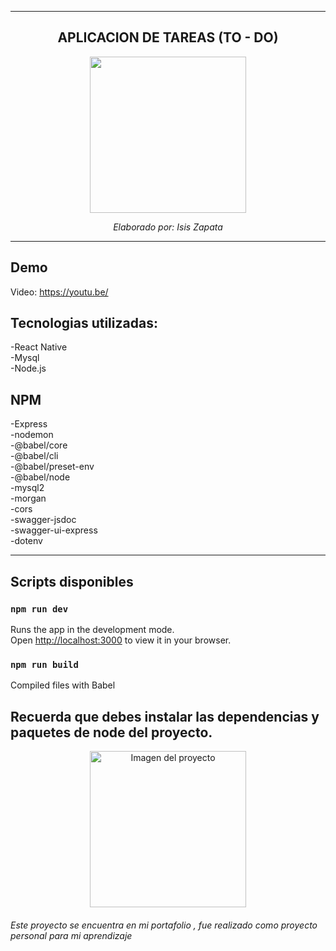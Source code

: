 ---------------------

<div align="center" >

## APLICACION DE TAREAS (TO - DO)


<img src="https://www.datocms-assets.com/45470/1631026680-logo-react-native.png" height="250px">

<i>Elaborado por: Isis Zapata</i>
</div>

---------------------
## Demo

Video: https://youtu.be/

## Tecnologias utilizadas: 

-React Native
<br>
-Mysql
<br>
-Node.js
<br>

## NPM

-Express
<br>
-nodemon 
<br>
-@babel/core 
<br>
-@babel/cli 
<br>
-@babel/preset-env 
<br>
-@babel/node
<br>
-mysql2 
<br>
-morgan 
<br>
-cors 
<br>
-swagger-jsdoc 
<br>
-swagger-ui-express 
<br>
-dotenv

---------------


## Scripts disponibles

### `npm run dev`

Runs the app in the development mode.\
Open [http://localhost:3000](http://localhost:3000) to view it in your browser.

### `npm run build`

Compiled files with Babel

Recuerda que debes instalar las dependencias y paquetes de node del proyecto.
---------------

<div align="center" >

<img src="#" height="250px" alt="Imagen del proyecto">

</div>

<h6>Este proyecto se encuentra en mi portafolio , fue realizado como proyecto personal para mi aprendizaje</h6>
